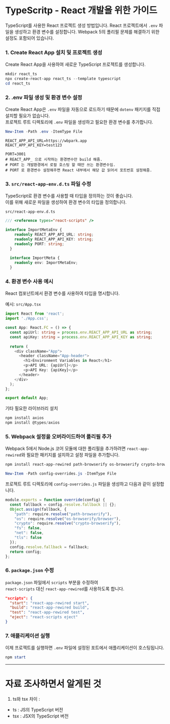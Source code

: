 
# TypeScritp - React 개발을 위한 가이드
TypeScript를 사용한 React 프로젝트 생성 방법입니다.
React 프로젝트에서 `.env` 파일을 생성하고 환경 변수를 설정합니다. 
Webpack 5의 폴리필 문제를 해결하기 위한 설정도 포함되어 있습니다.

### 1. Create React App 설치 및 프로젝트 생성
Create React App을 사용하여 새로운 TypeScript 프로젝트를 생성합니다.

```powershell
mkdir react_ts
npx create-react-app react_ts --template typescript
cd react_ts
```

### 2. .env 파일 생성 및 환경 변수 설정
Create React App은 `.env` 파일을 자동으로 로드하기 때문에 `dotenv` 패키지를 직접 설치할 필요가 없습니다.  
프로젝트 루트 디렉토리에 `.env` 파일을 생성하고 필요한 환경 변수를 추가합니다.  

```powershell
New-Item -Path .env -ItemType File
```

```plaintext
REACT_APP_API_URL=https://wbpark.app
REACT_APP_API_KEY=test123

PORT=3001
# REACT_APP_ 으로 시작하는 환경변수만 build 해줌.
# PORT 는 개발환경에서 로컬 호스팅 할 때만 쓰는 환경변수임.
# PORT 로 환경변수 설정해주면 React 내부에서 해당 값 읽어서 포트번호 설정해줌.
```

### 3. `src/react-app-env.d.ts` 파일 수정
TypeScript로 환경 변수를 사용할 때 타입을 정의하는 것이 좋습니다.  
이를 위해 새로운 파일을 생성하여 환경 변수의 타입을 정의합니다.

`src/react-app-env.d.ts`
```typescript
/// <reference types="react-scripts" />

interface ImportMetaEnv {
    readonly REACT_APP_API_URL: string;
    readonly REACT_APP_API_KEY: string;
    readonly PORT: string;
  }
  
  interface ImportMeta {
    readonly env: ImportMetaEnv;
  }
```

### 4. 환경 변수 사용 예시
React 컴포넌트에서 환경 변수를 사용하여 타입을 명시합니다.

예시: `src/App.tsx`

```typescript
import React from 'react';
import './App.css';

const App: React.FC = () => {
  const apiUrl: string = process.env.REACT_APP_API_URL as string;
  const apiKey: string = process.env.REACT_APP_API_KEY as string;
  
  return (
    <div className="App">
      <header className="App-header">
        <h1>Environment Variables in React</h1>
        <p>API URL: {apiUrl}</p>
        <p>API Key: {apiKey}</p>
      </header>
    </div>
  );
};

export default App;
```

기타 필요한 라이브러리 설치
```powershell
npm install axios
npm install @types/axios
```

### 5. Webpack 설정을 오버라이드하여 폴리필 추가
Webpack 5에서 Node.js 코어 모듈에 대한 폴리필을 추가하려면 `react-app-rewired`와 필요한 패키지를 설치하고 설정 파일을 추가합니다.

```powershell
npm install react-app-rewired path-browserify os-browserify crypto-browserify --save-dev
```


```powershell
New-Item -Path config-overrides.js -ItemType File
```

프로젝트 루트 디렉토리에 `config-overrides.js` 파일을 생성하고 다음과 같이 설정합니다.

```javascript
module.exports = function override(config) {
  const fallback = config.resolve.fallback || {};
  Object.assign(fallback, {
    "path": require.resolve("path-browserify"),
    "os": require.resolve("os-browserify/browser"),
    "crypto": require.resolve("crypto-browserify"),
    "fs": false,
    "net": false,
    "tls": false
  });
  config.resolve.fallback = fallback;
  return config;
};

```

### 6. `package.json` 수정
`package.json` 파일에서 `scripts` 부분을 수정하여  
`react-scripts` 대신 `react-app-rewired`를 사용하도록 합니다.

```json
"scripts": {
  "start": "react-app-rewired start",
  "build": "react-app-rewired build",
  "test": "react-app-rewired test",
  "eject": "react-scripts eject"
}
```

### 7. 애플리케이션 실행
이제 프로젝트를 실행하면 `.env` 파일에 설정된 포트에서 애플리케이션이 호스팅됩니다.

```powershell
npm start
```


---
# 자료 조사하면서 알게된 것
1. ts와 tsx 차이 : 
- ts : JS의 TypeScript 버전
- tsx : JSX의 TypeScript 버전